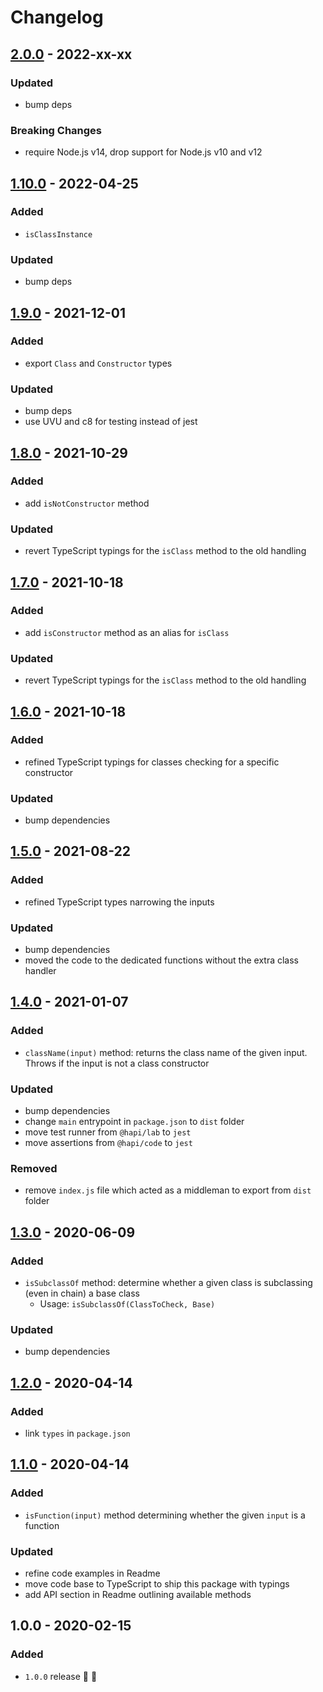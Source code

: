 # Changelog


## [2.0.0](https://github.com/supercharge/classes/compare/v1.10.0...v2.0.0) - 2022-xx-xx

### Updated
- bump deps

### Breaking Changes
- require Node.js v14, drop support for Node.js v10 and v12


## [1.10.0](https://github.com/supercharge/classes/compare/v1.9.0...v1.10.0) - 2022-04-25

### Added
- `isClassInstance`

### Updated
- bump deps


## [1.9.0](https://github.com/supercharge/classes/compare/v1.8.0...v1.9.0) - 2021-12-01

### Added
- export `Class` and `Constructor` types

### Updated
- bump deps
- use UVU and c8 for testing instead of jest


## [1.8.0](https://github.com/supercharge/classes/compare/v1.7.0...v1.8.0) - 2021-10-29

### Added
- add `isNotConstructor` method

### Updated
- revert TypeScript typings for the `isClass` method to the old handling


## [1.7.0](https://github.com/supercharge/classes/compare/v1.6.0...v1.7.0) - 2021-10-18

### Added
- add `isConstructor` method as an alias for `isClass`

### Updated
- revert TypeScript typings for the `isClass` method to the old handling


## [1.6.0](https://github.com/supercharge/classes/compare/v1.5.0...v1.6.0) - 2021-10-18

### Added
- refined TypeScript typings for classes checking for a specific constructor

### Updated
- bump dependencies


## [1.5.0](https://github.com/supercharge/classes/compare/v1.4.0...v1.5.0) - 2021-08-22

### Added
- refined TypeScript types narrowing the inputs

### Updated
- bump dependencies
- moved the code to the dedicated functions without the extra class handler


## [1.4.0](https://github.com/supercharge/classes/compare/v1.3.0...v1.4.0) - 2021-01-07

### Added
- `className(input)` method: returns the class name of the given input. Throws if the input is not a class constructor

### Updated
- bump dependencies
- change `main` entrypoint in `package.json` to `dist` folder
- move test runner from `@hapi/lab` to `jest`
- move assertions from `@hapi/code` to `jest`

### Removed
- remove `index.js` file which acted as a middleman to export from `dist` folder


## [1.3.0](https://github.com/supercharge/classes/compare/v1.2.0...v1.3.0) - 2020-06-09

### Added
- `isSubclassOf` method: determine whether a given class is subclassing (even in chain) a base class
  - Usage: `isSubclassOf(ClassToCheck, Base)`

### Updated
- bump dependencies


## [1.2.0](https://github.com/supercharge/classes/compare/v1.1.0...v1.2.0) - 2020-04-14

### Added
- link `types` in `package.json`


## [1.1.0](https://github.com/supercharge/classes/compare/v1.0.0...v1.1.0) - 2020-04-14

### Added
- `isFunction(input)` method determining whether the given `input` is a function

### Updated
- refine code examples in Readme
- move code base to TypeScript to ship this package with typings
- add API section in Readme outlining available methods


## 1.0.0 - 2020-02-15

### Added
- `1.0.0` release 🚀 🎉
